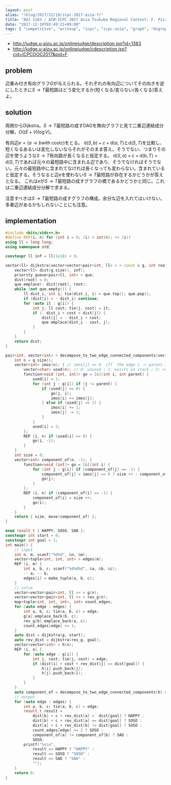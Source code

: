 ```yaml
---
layout: post
alias: "/blog/2017/12/19/icpc-2017-asia-f/"
title: "AOJ 1383 / ACM-ICPC 2017 Asia Tsukuba Regional Contest: F. Pizza Delivery"
date: "2017-12-19T03:49:21+09:00"
tags: [ "competitive", "writeup", "icpc", "icpc-asia", "graph", "digraph", "dijkstra", "two-edge-connected-components" ]
---
```


-   <http://judge.u-aizu.ac.jp/onlinejudge/description.jsp?id=1383>
-   <http://judge.u-aizu.ac.jp/onlinejudge/cdescription.jsp?cid=ICPCOOC2017&pid=F>

## problem

辺重み付き有向グラフ$G$が与えられる。それぞれの有向辺についてその向きを逆にしたときに$S \to T$最短路はどう変化するか(短くなる/変らない/長くなる)答えよ。

## solution

両側からDijkstra。$S \to T$最短路の成すDAGを無向グラフと見て二重辺連結成分分解。$O((E + V) \log V)$。

有向辺$e = (a \to b \text{with cost} c)$をとる。
$\mathrm{d}(S, b) + c + \mathrm{d}(a, T)$と$\mathrm{d}(S, T)$を比較し、短くなるあるいは変化しないならそれがそのまま答え。そうでない、つまりその辺を使うような$S \to T$有向路が長くなると仮定する。
$\mathrm{d}(S, a) + c + \mathrm{d}(b, T) = \mathrm{d}(S, T)$であれば元々の最短路中に含まれる辺であり、そうでなければそうでない。元々の最短路中に含まれてなければ長くなっても変わらない。含まれていると仮定する。そうなると辺$e$を使わない$S \to T$最短路が存在するかどうかが答えとなる。
これは$e$が$S \to T$最短路の成すグラフの橋であるかどうかと同じ。これは二重辺連結成分分解で求まる。

注意すべきは$S \to T$最短路の成すグラフの構成。余分な辺を入れてはいけない。
多重辺があるかもしれないことにも注意。

## implementation

``` c++
#include <bits/stdc++.h>
#define REP(i, n) for (int i = 0; (i) < int(n); ++ (i))
using ll = long long;
using namespace std;

constexpr ll inf = ll(1e18) + 9;

vector<ll> dijkstra(vector<vector<pair<int, ll> > > const & g, int root) {
    vector<ll> dist(g.size(), inf);
    priority_queue<pair<ll, int> > que;
    dist[root] = 0;
    que.emplace(- dist[root], root);
    while (not que.empty()) {
        ll dist_i; int i; tie(dist_i, i) = que.top(); que.pop();
        if (dist[i] < - dist_i) continue;
        for (auto it : g[i]) {
            int j; ll cost; tie(j, cost) = it;
            if (- dist_i + cost < dist[j]) {
                dist[j] = - dist_i + cost;
                que.emplace(dist_i - cost, j);
            }
        }
    }
    return dist;
}

pair<int, vector<int> > decompose_to_two_edge_connected_components(vector<vector<int> > const & g) {
    int n = g.size();
    vector<int> imos(n); { // imos[i] == 0  iff  the edge i -> parent is a bridge
        vector<char> used(n); // 0: unused ; 1: exists on stack ; 2: removed from stack
        function<void (int, int)> go = [&](int i, int parent) {
            used[i] = 1;
            for (int j : g[i]) if (j != parent) {
                if (used[j] == 0) {
                    go(j, i);
                    imos[i] += imos[j];
                } else if (used[j] == 1) {
                    imos[i] += 1;
                    imos[j] -= 1;
                }
            }
            used[i] = 2;
        };
        REP (i, n) if (used[i] == 0) {
            go(i, -1);
        }
    }
    int size = 0;
    vector<int> component_of(n, -1); {
        function<void (int)> go = [&](int i) {
            for (int j : g[i]) if (component_of[j] == -1) {
                component_of[j] = imos[j] == 0 ? size ++ : component_of[i];
                go(j);
            }
        };
        REP (i, n) if (component_of[i] == -1) {
            component_of[i] = size ++;
            go(i);
        }
    }
    return { size, move(component_of) };
}

enum result_t { HAPPY, SOSO, SAD };
constexpr int start = 0;
constexpr int goal = 1;
int main() {
    // input
    int n, m; scanf("%d%d", &n, &m);
    vector<tuple<int, int, int> > edges(m);
    REP (i, m) {
        int a, b, c; scanf("%d%d%d", &a, &b, &c);
        -- a; -- b;
        edges[i] = make_tuple(a, b, c);
    }
    // solve
    vector<vector<pair<int, ll >> > g(n);
    vector<vector<pair<int, ll >> > rev_g(n);
    map<tuple<int, int, int>, int> count_edges;
    for (auto edge : edges) {
        int a, b, c; tie(a, b, c) = edge;
        g[a].emplace_back(b, c);
        rev_g[b].emplace_back(a, c);
        count_edges[edge] += 1;
    }
    auto dist = dijkstra(g, start);
    auto rev_dist = dijkstra(rev_g, goal);
    vector<vector<int> > h(n);
    REP (i, n) {
        for (auto edge : g[i]) {
            int j, cost; tie(j, cost) = edge;
            if (dist[i] + cost + rev_dist[j] == dist[goal]) {
                h[i].push_back(j);
                h[j].push_back(i);
            }
        }
    }
    auto component_of = decompose_to_two_edge_connected_components(h).second;
    // output
    for (auto edge : edges) {
        int a, b, c; tie(a, b, c) = edge;
        result_t result =
            dist[b] + c + rev_dist[a] <  dist[goal] ? HAPPY :
            dist[b] + c + rev_dist[a] == dist[goal] ? SOSO :
            dist[a] + c + rev_dist[b] != dist[goal] ? SOSO :
            count_edges[edge] >= 2 ? SOSO :
            component_of[a] != component_of[b] ? SAD :
            SOSO;
        printf("%s\n",
            result == HAPPY ? "HAPPY" :
            result == SOSO ? "SOSO" :
            result == SAD ? "SAD" :
            "");
    }
    return 0;
}
```

